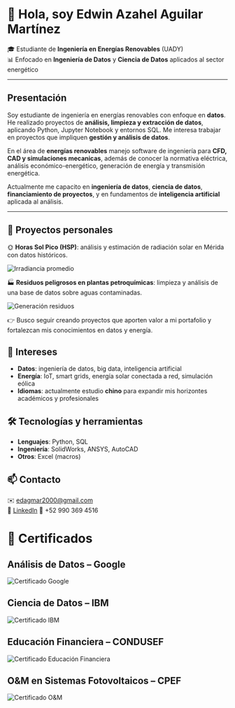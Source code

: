 # 👋 Hola, soy Edwin Azahel Aguilar Martínez

🎓 Estudiante de **Ingeniería en Energías Renovables** (UADY)  
📊 Enfocado en **Ingeniería de Datos** y **Ciencia de Datos** aplicados al sector energético  

---

## Presentación
Soy estudiante de ingeniería en energías renovables con enfoque en **datos**.  
He realizado proyectos de **análisis, limpieza y extracción de datos**, aplicando Python, Jupyter Notebook y entornos SQL. Me interesa trabajar en proyectos que impliquen **gestión y análisis de datos**.  

En el área de **energías renovables** manejo software de ingeniería para **CFD, CAD y simulaciones mecanicas**, además de conocer la normativa eléctrica, análisis económico-energético, generación de energía y transmisión energética.  

Actualmente me capacito en **ingeniería de datos**, **ciencia de datos**, **financiamiento de proyectos**, y en fundamentos de **inteligencia artificial** aplicada al análisis.  

---

## 📂 Proyectos personales
🌞 **Horas Sol Pico (HSP)**: análisis y estimación de radiación solar en Mérida con datos históricos.  

  ![Irradiancia promedio](multimedia/irradiancia_promedio.png)

🏭 **Residuos peligrosos en plantas petroquímicas**: limpieza y análisis de una base de datos sobre aguas contaminadas.  

  ![Generación residuos](multimedia/generacion_residuos.gif)

👉 Busco seguir creando proyectos que aporten valor a mi portafolio y fortalezcan mis conocimientos en datos y energía.  

## 🌱 Intereses
- **Datos**: ingeniería de datos, big data, inteligencia artificial  
- **Energía**: IoT, smart grids, energía solar conectada a red, simulación eólica  
- **Idiomas**: actualmente estudio **chino** para expandir mis horizontes académicos y profesionales 

## 🛠️ Tecnologías y herramientas
- **Lenguajes**: Python, SQL 
- **Ingeniería**: SolidWorks, ANSYS, AutoCAD 
- **Otros**: Excel (macros)

## 📫 Contacto
✉️ edagmar2000@gmail.com  
🔗 [LinkedIn]([https://www.linkedin.com/](https://www.linkedin.com/in/edwin-azahel-aguilar-mart%C3%ADnez-685b41248/)) 
📱 +52 990 369 4516

  # 📜 Certificados

## **Análisis de Datos – Google**  

  ![Certificado Google](multimedia/googleda.png)

## **Ciencia de Datos – IBM**  

  ![Certificado IBM](multimedia/ibmdatasc.png)

## **Educación Financiera – CONDUSEF**  

  ![Certificado Educación Financiera](multimedia/EF.png)

## **O&M en Sistemas Fotovoltaicos – CPEF**  

  ![Certificado O&M](multimedia/OyM.png)
